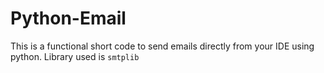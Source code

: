 # Python-Email
This is a functional short code to send emails directly from your IDE using python.
Library used is `smtplib`
